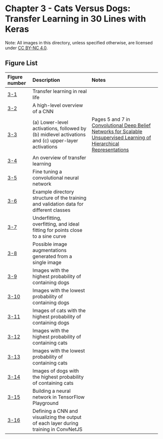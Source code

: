 # Chapter 3 - Cats Versus Dogs: Transfer Learning in 30 Lines with Keras

Note: All images in this directory, unless specified otherwise, are licensed under [CC BY-NC 4.0](https://creativecommons.org/licenses/by-nc/4.0/legalcode).

## Figure List

| Figure number | Description | Notes |
|:---|:---|:---|
| [3-1](1-transfer-learning-piano.png?raw=true) | Transfer learning in real life | |
| [3-2](2-cnn.png?raw=true) | A high-level overview of a CNN | |
| [3-3](https://ai.stanford.edu/~ang/papers/icml09-ConvolutionalDeepBeliefNetworks.pdf) | (a) Lower-level activations, followed by (b) midlevel activations and (c) upper-layer activations | Pages 5 and 7 in [Convolutional Deep Belief Networks for Scalable Unsupervised Learning of Hierarchical Representations](https://ai.stanford.edu/~ang/papers/icml09-ConvolutionalDeepBeliefNetworks.pdf) |
| [3-4](4-transfer-learning.png?raw=true) | An overview of transfer learning | |
| [3-5](5-finetuning.png?raw=true) | Fine tuning a convolutional neural network | |
| [3-6](6-folder-tree-structure.png?raw=true) | Example directory structure of the training and validation data for different classes | |
| [3-7](7-overfitting-underfitting.png?raw=true) | Underfitting, overfitting, and ideal fitting for points close to a sine curve | |
| [3-8](8-rabbit-augmentations.jpg?raw=true) | Possible image augmentations generated from a single image | |
| [3-9](9-highest-probability-dogs.png?raw=true) | Images with the highest probability of containing dogs | |
| [3-10](10-lowest-probability-dogs.png?raw=true) | Images with the lowest probability of containing dogs | |
| [3-11](11-cats-highest-probability-containing-dogs.png?raw=true) | Images of cats with the highest probability of containing dogs | |
| [3-12](12-highest-probability-cats.png?raw=true) | Images with the highest probability of containing cats | |
| [3-13](13-lowest-probability-cats.png?raw=true) | Images with the lowest probability of containing cats | |
| [3-14](14-dogs-highest-probability-containing-cats.png?raw=true) | Images of dogs with the highest probability of containing cats | |
| [3-15](15-tensorflow-playground.png?raw=true) | Building a neural network in TensorFlow Playground | |
| [3-16](16-convnetjs.png?raw=true) | Defining a CNN and visualizing the output of each layer during training in ConvNetJS | |